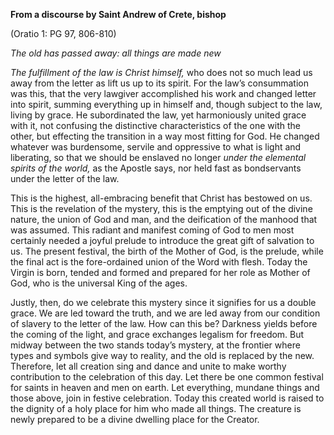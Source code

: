 

**From a discourse by Saint Andrew of Crete, bishop**

(Oratio 1: PG 97, 806-810)

_The old has passed away: all things are made new_

_The fulfillment of the law is Christ himself,_ who does not so much lead us away from the letter as lift us up to its spirit. For the law’s consummation was this, that the very lawgiver accomplished his work and changed letter into spirit, summing everything up in himself and, though subject to the law, living by grace. He subordinated the law, yet harmoniously united grace with it, not confusing the distinctive characteristics of the one with the other, but effecting the transition in a way most fitting for God. He changed whatever was burdensome, servile and oppressive to what is light and liberating, so that we should be enslaved no longer _under the elemental spirits of the world,_ as the Apostle says, nor held fast as bondservants under the letter of the law.

This is the highest, all-embracing benefit that Christ has bestowed on us. This is the revelation of the mystery, this is the emptying out of the divine nature, the union of God and man, and the deification of the manhood that was assumed. This radiant and manifest coming of God to men most certainly needed a joyful prelude to introduce the great gift of salvation to us. The present festival, the birth of the Mother of God, is the prelude, while the final act is the fore-ordained union of the Word with flesh. Today the Virgin is born, tended and formed and prepared for her role as Mother of God, who is the universal King of the ages.

Justly, then, do we celebrate this mystery since it signifies for us a double grace. We are led toward the truth, and we are led away from our condition of slavery to the letter of the law. How can this be? Darkness yields before the coming of the light, and grace exchanges legalism for freedom. But midway between the two stands today’s mystery, at the frontier where types and symbols give way to reality, and the old is replaced by the new. Therefore, let all creation sing and dance and unite to make worthy contribution to the celebration of this day. Let there be one common festival for saints in heaven and men on earth. Let everything, mundane things and those above, join in festive celebration. Today this created world is raised to the dignity of a holy place for him who made all things. The creature is newly prepared to be a divine dwelling place for the Creator.

